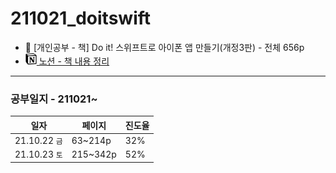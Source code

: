 # 211021_doitswift
- 📘 [개인공부 - 책] Do it! 스위프트로 아이폰 앱 만들기(개정3판) - 전체 656p
- [<img src="https://raw.githubusercontent.com/jhy0409/jhy0409/9b83f40d3443d6f3fda66cba6eb05347de137bc2/9%20Tip/notion.svg" width=18px/> 노션 - 책 내용 정리](https://jhcode.notion.site/211021-Do-it-61bd728e25e04d3e917e6f620b02805d)

***
### 공부일지 - 211021~
일자 | 페이지 | 진도율
---|---|---
21.10.22 `금`| 63~214p | 32%
21.10.23 `토`| 215~342p | 52%
